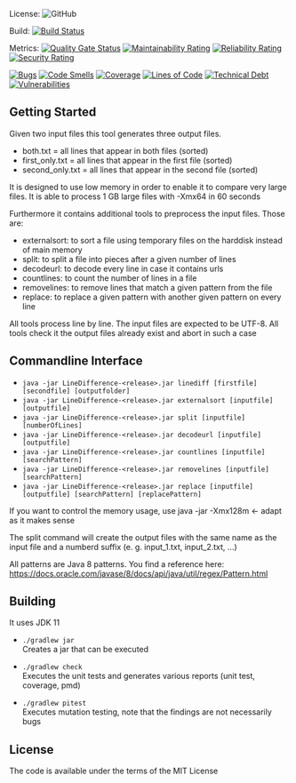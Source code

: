 ﻿License:
![GitHub](https://img.shields.io/github/license/patrickuhlmann/linedifference)

Build: [![Build Status](https://travis-ci.com/patrickuhlmann/linedifference.svg?branch=master)](https://travis-ci.com/patrickuhlmann/linedifference)

Metrics: 
[![Quality Gate Status](https://sonarcloud.io/api/project_badges/measure?project=patrickuhlmann_linedifference&metric=alert_status)](https://sonarcloud.io/dashboard?id=patrickuhlmann_linedifference)
[![Maintainability Rating](https://sonarcloud.io/api/project_badges/measure?project=patrickuhlmann_linedifference&metric=sqale_rating)](https://sonarcloud.io/dashboard?id=patrickuhlmann_linedifference)
[![Reliability Rating](https://sonarcloud.io/api/project_badges/measure?project=patrickuhlmann_linedifference&metric=reliability_rating)](https://sonarcloud.io/dashboard?id=patrickuhlmann_linedifference)
[![Security Rating](https://sonarcloud.io/api/project_badges/measure?project=patrickuhlmann_linedifference&metric=security_rating)](https://sonarcloud.io/dashboard?id=patrickuhlmann_linedifference)

[![Bugs](https://sonarcloud.io/api/project_badges/measure?project=patrickuhlmann_linedifference&metric=bugs)](https://sonarcloud.io/dashboard?id=patrickuhlmann_linedifference)
[![Code Smells](https://sonarcloud.io/api/project_badges/measure?project=patrickuhlmann_linedifference&metric=code_smells)](https://sonarcloud.io/dashboard?id=patrickuhlmann_linedifference)
[![Coverage](https://sonarcloud.io/api/project_badges/measure?project=patrickuhlmann_linedifference&metric=coverage)](https://sonarcloud.io/dashboard?id=patrickuhlmann_linedifference)
[![Lines of Code](https://sonarcloud.io/api/project_badges/measure?project=patrickuhlmann_linedifference&metric=ncloc)](https://sonarcloud.io/dashboard?id=patrickuhlmann_linedifference)
[![Technical Debt](https://sonarcloud.io/api/project_badges/measure?project=patrickuhlmann_linedifference&metric=sqale_index)](https://sonarcloud.io/dashboard?id=patrickuhlmann_linedifference)
[![Vulnerabilities](https://sonarcloud.io/api/project_badges/measure?project=patrickuhlmann_linedifference&metric=vulnerabilities)](https://sonarcloud.io/dashboard?id=patrickuhlmann_linedifference)

## Getting Started

Given two input files this tool generates three output files.
  * both.txt = all lines that appear in both files (sorted)
  * first_only.txt = all lines that appear in the first file (sorted)
  * second_only.txt = all lines that appear in the second file (sorted)

It is designed to use low memory in order to enable it to compare very large files. It is able to process 1 GB large files with -Xmx64 in 60 seconds

Furthermore it contains additional tools to preprocess the input files. Those are:
  * externalsort: to sort a file using temporary files on the harddisk instead of main memory
  * split: to split a file into pieces after a given number of lines
  * decodeurl: to decode every line in case it contains urls
  * countlines: to count the number of lines in a file
  * removelines: to remove lines that match a given pattern from the file
  * replace: to replace a given pattern with another given pattern on every line
  
All tools process line by line. The input files are expected to be UTF-8. All tools check it the output files already exist and abort in such a case

## Commandline Interface

 * `java -jar LineDifference-<release>.jar linediff [firstfile] [secondfile] [outputfolder]` <br>
 * `java -jar LineDifference-<release>.jar externalsort [inputfile] [outputfile]` <br>
 * `java -jar LineDifference-<release>.jar split [inputfile] [numberOfLines]` <br>
 * `java -jar LineDifference-<release>.jar decodeurl [inputfile] [outputfile]` <br>
 * `java -jar LineDifference-<release>.jar countlines [inputfile] [searchPattern]` <br>
 * `java -jar LineDifference-<release>.jar removelines [inputfile] [searchPattern]` <br>
 * `java -jar LineDifference-<release>.jar replace [inputfile] [outputfile] [searchPattern] [replacePattern]` <br>

If you want to control the memory usage, use java -jar -Xmx128m ← adapt as it makes sense

The split command will create the output files with the same name as the input file and a numberd suffix (e. g. input_1.txt, input_2.txt, ...)

All patterns are Java 8 patterns. You find a reference here: https://docs.oracle.com/javase/8/docs/api/java/util/regex/Pattern.html

## Building

It uses JDK 11

 * `./gradlew jar` <br>
Creates a jar that can be executed

 * `./gradlew check` <br>
Executes the unit tests and generates various reports (unit test, coverage, pmd)

 * `./gradlew pitest` <br>
Executes mutation testing, note that the findings are not necessarily bugs

## License

The code is available under the terms of the MIT License